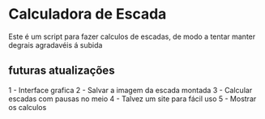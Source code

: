 # Calculadora de Escada
Este é um script para fazer calculos de escadas, de modo a tentar manter degrais agradavéis á subida 

## futuras atualizações

1 - Interface grafica
2 - Salvar a imagem da escada montada
3 - Calcular escadas com pausas no meio
4 - Talvez um site para fácil uso
5 - Mostrar os calculos

